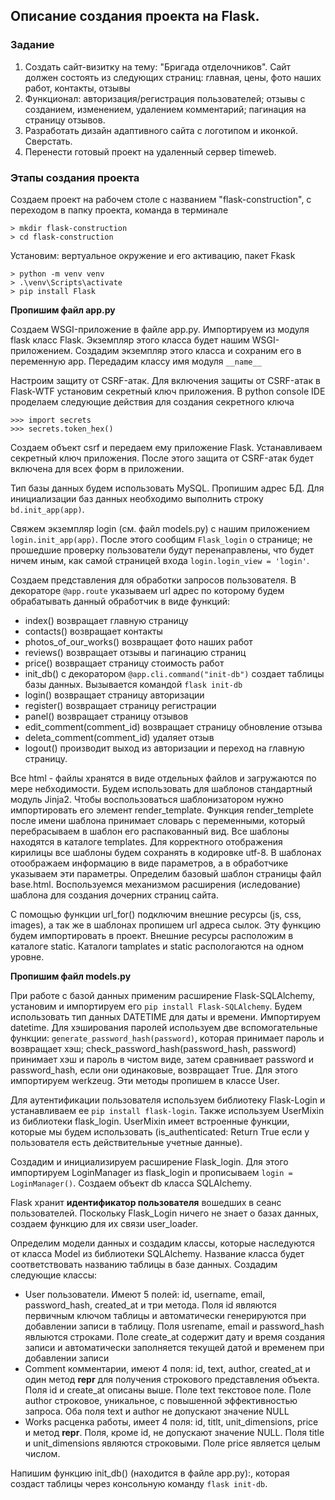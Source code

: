 ## Описание создания проекта на Flask.
### Задание
1. Создать сайт-визитку на тему: "Бригада отделочников". Сайт должен состоять из следующих страниц: главная, цены, фото наших работ, контакты, отзывы
2. Функционал: авторизация/регистрация пользователей; отзывы с созданием, изменением, удалением комментарий; пагинация на страницу отзывов.
3. Разработать дизайн адаптивного сайта с логотипом и иконкой. Сверстать.
4. Перенести готовый проект на удаленный сервер timeweb.
   
### Этапы создания проекта

Создаем проект на рабочем столе с названием "flask-construction", с переходом в папку проекта, команда в терминале

```
> mkdir flask-construction
> cd flask-construction
```

Установим: вертуальное окружение и его активацию, пакет Fkask

```
> python -m venv venv
> .\venv\Scripts\activate
> pip install Flask
```
__Пропишим файл app.py__

Создаем WSGI-приложение в файле app.py. Импортируем из модуля flask класс Flask. Экземпляр этого класса будет нашим WSGI-приложением. Создадим экземпляр этого класса и сохраним его в переменную app. Передадим классу имя модуля ```__name__```

Настроим защиту от CSRF-атак. Для включения защиты от CSRF-атак в Flask-WTF установим секретный ключ приложения. В python console IDE проделаем следующие действия для создания секретного ключа

```
>>> import secrets
>>> secrets.token_hex()
```
Создаем объект csrf и передаем ему приложение Flask. Устанавливаем секретный ключ приложения. После этого защита от CSRF-атак будет включена для всех форм в приложении.

Тип базы данных будем использовать MySQL. Пропишим адрес БД. Для инициализации баз данных необходимо выполнить строку ```bd.init_app(app)```.

Свяжем экземпляр login (см. файл models.py) с нашим приложением ```login.init_app(app)```. После этого сообщим ```Flask_login``` о странице; не прошедшие проверку пользователи будут перенаправлены, что будет ничем иным, как самой страницей входа ```login.login_view = 'login'```.

Создаем представления для обработки запросов пользователя. В декораторе ```@app.route``` указываем url адрес по которому будем обрабатывать данный обработчик в виде функций:
- index() возвращает главную страницу
- contacts() возвращает контакты
- photos_of_our_works() возвращает фото наших работ
- reviews() возвращает отзывы и пагинацию страниц
- price() возвращает страницу стоимость работ
- init_db() с декоратором ```@app.cli.command("init-db")``` создает таблицы базы данных. Вызывается командой ```flask init-db```
- login() возвращает страницу авторизации
- register() возвращает страницу регистрации
- panel() возвращает страницу отзывов
- edit_comment(comment_id) возвращает страницу обновление отзыва
- deleta_comment(comment_id) удаляет отзыв
- logout() производит выход из авторизации и переход на главную страницу.

Все html - файлы хранятся в виде отдельных файлов и загружаются по мере небходимости. Будем использовать для шаблонов стандартный модуль Jinja2. Чтобы воспользоваться шаблонизатором нужно импортировать его элемент render_template. Функция render_templete после имени шаблона принимает словарь с переменными, который перебрасываем в шаблон его распакованный вид. Все шаблоны находятся в каталоге templates. Для корректного отображения кирилицы все шаблоны будем сохранять в кодировке utf-8. В шаблонах отоображаем информацию в виде параметров, а в обработчике указываем эти параметры. Определим базовый шаблон страницы файл base.html. Воспользуемся механизмом расширения (иследование) шаблона для создания дочерних страниц сайта.


С помощью функции url_for() подключим внешние ресурсы (js, css, images), а так же в шаблонах пропишем url адреса сылок. Эту функцию будем импортировать в проект. Внешние ресурсы расположим в каталоге static. Каталоги tamplates и static распологаются на одном уровне. 

__Пропишим файл models.py__ 

При работе с базой данных применим расширение Flask-SQLAlchemy, установим и импортируем его ```pip install Flask-SQLAlchemy```. Будем использовать тип данных DATETIME для даты и времени. Импортируем datetime. Для хэширования паролей используем две вспомогательные функции: ```generate_password_hash(password)```, которая принимает пароль и возвращает хэш; check_password_hash(password_hash, password) принимает хэш и пароль в чистом виде, затем сравнивает password и password_hash, если они одинаковые, возвращает True. Для этого импортируем werkzeug. Эти методы пропишем в классе User.

Для аутентификации пользователя используем библиотеку Flask-Login и устанавливаем ее ```pip install flask-login```. Также используем UserMixin из библиотеки flask_login. UserMixin имеет встроенные функции, которые мы будем использовать (is_authenticated: Return True если у пользователя есть действительные учетные данные).

Создадим и инициализируем расширение Flask_login. Для этого импортируем LoginManager из flask_login и прописываем ```login = LoginManager()```. Создаем объект db класса SQLAlchemy.

Flask хранит __идентификатор пользователя__ вошедших в сеанс пользователей. Поскольку Flask_Login ничего не знает о базах данных, создаем функцию для их связи user_loader.

Определим модели данных и создадим классы, которые наследуются от класса Model из библиотеки SQLAlchemy. Название класса будет соответствовать названию таблицы в базе данных. Создадим следующие классы:
- User пользователи. Имеют 5 полей: id, username, email, password_hash, created_at и три метода. Поля id являются первичным ключом таблицы и автоматически генерируются при добавлении записи в таблицу. Поля usrename, email и password_hash явлыются строками. Поле create_at содержит дату и время создания записи и автоматически заполняется текущей датой и временем при добавлении записи
- Comment комментарии, имеют 4 поля: id, text, author, created_at и один метод __repr__ для получения строкового представления объекта. Поля id и create_at описаны выше. Поле text текстовое поле. Поле author строковое, уникальное, с повышенной эффективностью запроса. Оба поля text и author не допускают значение NULL
- Works расценка работы, имеет 4 поля: id, titlt, unit_dimensions, price и метод __repr__. Поля, кроме id, не допускают значение NULL. Поля title и unit_dimensions являются строковыми. Поле price является целым числом.

Напишим функцию init_db() (находится в файле app.py):, которая создаст таблицы через консольную команду ```flask init-db```. 
